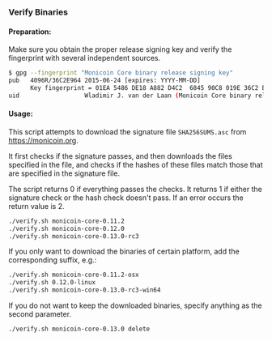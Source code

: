 ### Verify Binaries

#### Preparation:

Make sure you obtain the proper release signing key and verify the fingerprint with several independent sources.

```sh
$ gpg --fingerprint "Monicoin Core binary release signing key"
pub   4096R/36C2E964 2015-06-24 [expires: YYYY-MM-DD]
      Key fingerprint = 01EA 5486 DE18 A882 D4C2  6845 90C8 019E 36C2 E964
uid                  Wladimir J. van der Laan (Monicoin Core binary release signing key) <laanwj@gmail.com>
```

#### Usage:

This script attempts to download the signature file `SHA256SUMS.asc` from https://monicoin.org.

It first checks if the signature passes, and then downloads the files specified in the file, and checks if the hashes of these files match those that are specified in the signature file.

The script returns 0 if everything passes the checks. It returns 1 if either the signature check or the hash check doesn't pass. If an error occurs the return value is 2.


```sh
./verify.sh monicoin-core-0.11.2
./verify.sh monicoin-core-0.12.0
./verify.sh monicoin-core-0.13.0-rc3
```

If you only want to download the binaries of certain platform, add the corresponding suffix, e.g.:

```sh
./verify.sh monicoin-core-0.11.2-osx
./verify.sh 0.12.0-linux
./verify.sh monicoin-core-0.13.0-rc3-win64
```

If you do not want to keep the downloaded binaries, specify anything as the second parameter.

```sh
./verify.sh monicoin-core-0.13.0 delete
```
